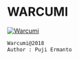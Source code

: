 # WARCUMI
[![Warcumi](https://cdn.rawgit.com/sindresorhus/awesome/d7305f38d29fed78fa85652e3a63e154dd8e8829/media/badge.svg)](https://www.facebook.com/pages/Cuanki-Utami/263909424095265)
```bash
Warcumi@2018
Author : Puji Ermanto
```
